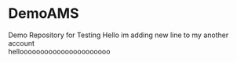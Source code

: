 # DemoAMS
Demo Repository for Testing
Hello im adding new line to my another account
<br>
helloooooooooooooooooooooo
